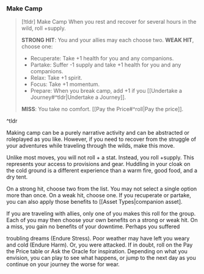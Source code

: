 ### Make Camp
>[!tldr] Make Camp
>When you rest and recover for several hours in the wild, roll +supply.
>
>**STRONG HIT**: You and your allies may each choose two. **WEAK HIT**, choose one:
>- Recuperate: Take +1 health for you and any companions.
>- Partake: Suffer -1 supply and take +1 health for you and any companions.
>- Relax: Take +1 spirit.
>- Focus: Take +1 momentum.
>- Prepare: When you break camp, add +1 if you [[Undertake a Journey#^tldr|Undertake a Journey]].
>
>**MISS**: You take no comfort. [[Pay the Price#^roll|Pay the price]].

^tldr

Making camp can be a purely narrative activity and can be abstracted or roleplayed as you like. However, if you need to recover from the struggle of your adventures while traveling through the wilds, make this move.

Unlike most moves, you will not roll + a stat. Instead, you roll +supply. This represents your access to provisions and gear. Huddling in your cloak on the cold ground is a different experience than a warm fire, good food, and a dry tent.

On a strong hit, choose two from the list. You may not select a single option more than once. On a weak hit, choose one. If you recuperate or partake, you can also apply those benefits to [[Asset Types|companion asset].

If you are traveling with allies, only one of you makes this roll for the group. Each of you may then choose your own benefits on a strong or weak hit. On a miss, you gain no benefits of your downtime. Perhaps you suffered

troubling dreams (Endure Stress). Poor weather may have left you weary and cold (Endure Harm). Or, you were attacked. If in doubt, roll on the Pay the Price table or Ask the Oracle for inspiration. Depending on what you envision, you can play to see what happens, or jump to the next day as you continue on your journey the worse for wear.